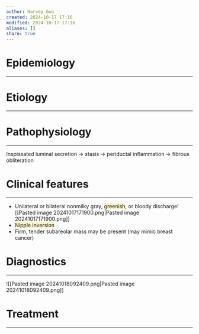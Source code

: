 ```yaml
---
author: Harvey Guo
created: 2024-10-17 17:16
modified: 2024-10-17 17:16
aliases: []
share: true
---
```

# Epidemiology
---


# Etiology
---


# Pathophysiology
---
Inspissated luminal secretion → stasis → periductal inflammation → fibrous obliteration

# Clinical features
---
- Unilateral or bilateral nonmilky gray, <span style="background:rgba(240, 200, 0, 0.2)">greenish</span>, or bloody discharge![[Pasted image 20241017171900.png|Pasted image 20241017171900.png]]
- <span style="background:rgba(240, 200, 0, 0.2)">Nipple inversion</span>
- Firm, tender subareolar mass may be present (may mimic breast cancer)

# Diagnostics
---
![[Pasted image 20241018092409.png|Pasted image 20241018092409.png]]

# Treatment
---

